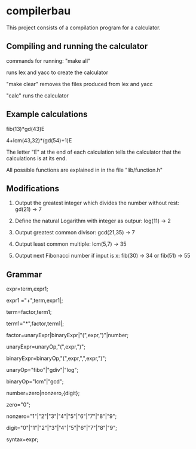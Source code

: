 # compilerbau
This project consists of a compilation program for a calculator.
## Compiling and running the calculator
commands for running:
"make all"

runs lex and yacc to create the calculator

"make clear"
removes the files produced from lex and yacc

"calc"
runs the calculator
## Example calculations
fib(13)\*gd(43)E

4+lcm(43,32)*(gd(54)+1)E

The letter "E" at the end of each calculation tells the calculator that the calculations is at its end.

All possible functions are explained in in the file "lib/function.h"

## Modifications

1. Output the greatest integer which divides the number without rest: gd(21) -> 7

2. Define the natural Logarithm with integer as outpur: log(11) -> 2

3. Output greatest common divisor: gcd(21,35) -> 7

4. Output least common multiple: lcm(5,7) -> 35

5. Output next Fibonacci number if input is x: fib(30) -> 34 or fib(51) -> 55

## Grammar
expr=term,expr1;

expr1 ="+",term,expr1|;

term=factor,term1;

term1="*",factor,term1|;

factor=unaryExpr|binaryExpr|"(",expr,")"|number;

unaryExpr=unaryOp,"(",expr,")";

binaryExpr=binaryOp,"(",expr,",",expr,")";

unaryOp="fibo"|"gdiv"|"log";

binaryOp="lcm"|"gcd";

number=zero|nonzero,{digit};

zero="0";

nonzero="1"|"2"|"3"|"4"|"5"|"6"|"7"|"8"|"9";

digit="0"|"1"|"2"|"3"|"4"|"5"|"6"|"7"|"8"|"9";

syntax=expr;
